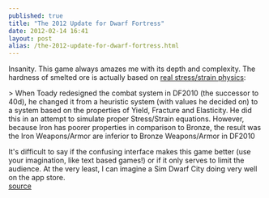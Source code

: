 ```yaml
---
published: true
title: "The 2012 Update for Dwarf Fortress"
date: 2012-02-14 16:41
layout: post
alias: /the-2012-update-for-dwarf-fortress.html
---
```

Insanity. This game always amazes me with its depth and complexity. The hardness of smelted ore is actually based on [real stress/strain physics](http://gaming.stackexchange.com/a/8014/1070):

&gt; When Toady redesigned the combat system in DF2010 (the successor to 40d), he changed it from a heuristic system (with values he decided on) to a system based on the properties of Yield, Fracture and Elasticity. He did this in an attempt to simulate proper Stress/Strain equations. However, because Iron has poorer properties in comparison to Bronze, the result was the Iron Weapons/Armor are inferior to Bronze Weapons/Armor in DF2010

It&apos;s difficult to say if the confusing interface makes this game better (use your imagination, like text based games!) or if it only serves to limit the audience. At the very least, I can imagine a Sim Dwarf City doing very well on the app store.
<br /><a href="http://www.bay12games.com/dwarves/index.html#2012-02-14">source</a>
